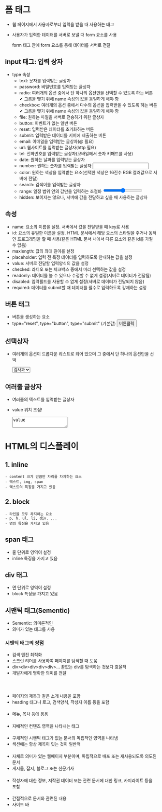 # 폼 태그
- 웹 페이지에서 사용자로부터 입력을 받을 때 사용하는 태그
- 사용자가 입력한 데이터를 서버로 보낼 때 form 요소를 사용

	<form action='서버에게 전달할 파일 위치' method='전송방법'>
		form 태그 안에 form 요소를 통해 데이터를 서버로 전달
	</form>

## input 태그: 입력 상자
* type 속성  
	* text: 문자를 입력받는 글상자
	* password: 비밀번호를 입력받는 글상자
	* radio: 여러개의 옵션 중에서 단 하나의 옵션만을 선택할 수 있도록 하는 버튼  
		✔ 그룹을 맺기 위해 name 속성의 값을 동일하게 해야 함
	* checkbox: 여러개의 옵션 중에서 다수의 옵션을 입력받을 수 있도록 하는 버튼  
		✔ 그룹을 맺기 위해 name 속성의 값을 동일하게 해야 함
	* file: 원하는 파일을 서버로 전송하기 위한 글상자
	* button: 이벤트가 없는 일반 버튼
	* reset: 입력받은 데이터를 초기화하는 버튼
	* submit: 입력받은 데이터를 서버에 제출하는 버튼
	* email: 이메일을 입력받는 글상자(@ 필요)
	* url: 웹사이트를 입력받는 글상자(http 필요)
	* tel: 전화번호를 입력받는 글상자(모바일에서 숫자 키패드를 사용)
	* date: 원하는 날짜를 입력받는 글상자
	* number: 원하는 숫자를 입력받는 글상자
		<input type="number" min="최소값" max="최대값" step="증가값">
	* color: 원하는 색상을 입력받는 요소(선택한 색상은 16진수 RGB 컬러값으로 서버에 전달)
	* search: 검색어를 입력받는 글상자
	* range: 일정 범위 안의 값만을 입력하는 조절바
		<input type="range" min="최소값" max="최대값" value="현재값">
	* hidden: 보이지는 않으나, 서버에 값을 전달하고 싶을 때 사용하는 글상자


## 속성
* name: 요소의 이름을 설정. 서버에서 값을 전달받을 때 key로 사용
* id: 요소의 유일한 이름을 설정. HTML 문서에서 해당 요소의 스타일을 주거나 동적인 프로그래밍을 할 때 사용(같은 HTML 문서 내에서 다른 요소와 같은 id를 가질 수 없음)  
* maxlength: 값의 최대 길이를 설정  
* placeholder: 입력 전 특정 데이터를 입력하도록 안내하는 값을 설정  
* value: 서버로 전달할 입력양식의 값을 설정  
* checked: 라디오 또는 체크박스 중에서 미리 선택하는 값을 설정  
* readonly: 데이터를 볼 수 있으나 수정할 수 없게 설정(서버로 데이터가 전달됨)  
* disabled: 입력필드를 사용할 수 없게 설정(서버로 데이터가 전달되지 않음)  
* required: 데이터를 submit할 때 데이터를 필수로 입력하도록 강제하는 설정  

## 버튼 태그 
* 버튼을 생성하는 요소
* type="reset", type="button", type="submit" (기본값)
	<button>버튼클릭</button>

## 선택상자
* 여러개의 옵션이 드롭다운 리스트로 되어 있으며 그 중에서 단 하나의 옵션만을 선택

	<select>
		<option value="apple">김사과</option>
		<option value="banana">반하나</option>
		<option value="orange">오렌지</option>
	</select>

## 여러줄 글상자
* 여러줄의 텍스트를 입력받는 글상자
* value 위치 조심!

	<textarea cols="가로 글자수" rows="세로 줄수">value</textarea>


# HTML의 디스플레이
## 1. inline
	- content 크기 만큼만 자리를 차지하는 요소
	- 텍스트, img, span
	- 텍스트의 특징을 가지고 있음

## 2. block
	- 라인을 모두 차지하는 요소
	- p, h, ul, li, div, ...
	- 명의 특징을 가지고 있음

## span 태그
- 줄 단위로 영역이 설정
- inline 특징을 가지고 있음

## div 태그
- 면 단위로 영역이 설정
- block 특징을 가지고 있음

## 시맨틱 태그(Sementic)
- Sementic: 의미론적인
- 의미가 있는 태그를 사용

### 시맨틱 태그의 장점
- 검색 엔진 최적화
- 스크린 리더를 사용하여 페이지를 탐색할 때 도움
- div>div>div>div>div>... 끝없는 div를 탐색하는 것보다 효율적
- 개발자에게 명확한 의미를 전달

#### <header> </header>
- 페이지의 제목과 같은 소개 내용을 포함
- heading 태그나 로고, 검색양식, 작성자 이름 등을 포함

#### <nav> </nav>
- 메뉴, 목차 등에 용용

#### <main> </main>
- 지배적인 컨텐츠 영역을 나타내는 태그

#### <section> </section>
- 구체적인 시맨틱 태그가 없는 문서의 독립적인 영역을 나타냄
- 섹션에는 항상 제목이 잇는 것이 일반적

#### <article> </article>
- 자체로 의미가 있는 웹페이지 부분이며, 독립적으로 배포 또는 재사용되도록 의도된 문서
- 게시물, 잡지, 블로그 또는 신문기사

#### <footer> </footer>
- 작성자에 대한 정보, 저작권 데이터 또는 관련 문서에 대한 링크, 카피라이트 등을 포함

#### <aside> </aside>
- 간접적으로 문서와 관련된 내용
- 사이드 바